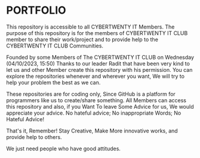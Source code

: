 # PORTFOLIO
This repository is accessible to all CYBERTWENTY IT Members.
The purpose of this repository is for the members of CYBERTWENTY IT CLUB member to share their work/project and to provide help to the CYBERTWENTY IT CLUB Communities.

Founded by some Members of The CYBERTWENTY IT CLUB on Wednesday (04/10/2023, 15:50)
Thanks to our leader Radit that have been very kind to let us and other Member create this repository with his permission.
You can explore the repositories whenever and wherever you want, We will try to help your problem the best as we can.

These repositories are for coding only, Since GitHub is a platform for programmers like us to create/share something.
All Members can access this repository and also, if you Want To leave Some Advice for us, We would appreciate your advice.
No hateful advice; No inappropriate Words; No Hateful Advice!

That's it, Remember!
Stay Creative, Make More innovative works, and provide help to others.

We just need people who have good attitudes.
